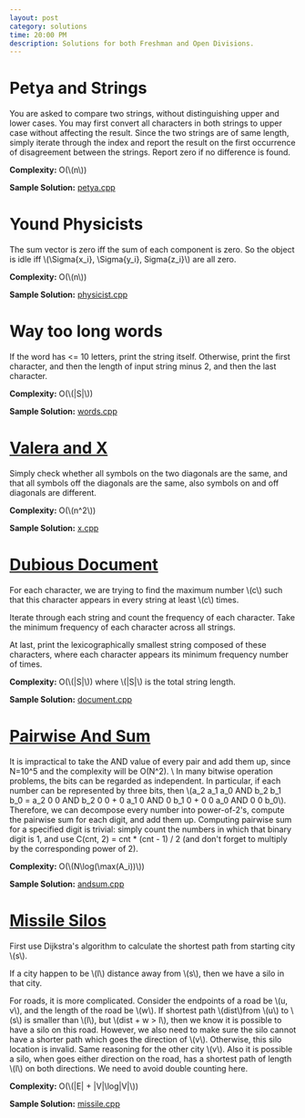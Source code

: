 ```yaml
---
layout: post
category: solutions
time: 20:00 PM
description: Solutions for both Freshman and Open Divisions.
---
```

# **Petya and Strings**

You are asked to compare two strings, without distinguishing upper and lower cases. You may first convert all characters in both strings to upper case without affecting the result. Since the two strings are of same length, simply iterate through the index and report the result on the first occurrence of disagreement between the strings. Report zero if no difference is found. 

**Complexity:** O(\\(n\\))

**Sample Solution:** [petya.cpp]


# **Yound Physicists**

The sum vector is zero iff the sum of each component is zero. So the object is idle iff \\(\Sigma{x_i}, \Sigma{y_i}, Sigma{z_i}\\) are all zero. 

**Complexity:** O(\\(n\\))

**Sample Solution:** [physicist.cpp]

# **Way too long words**

If the word has <= 10 letters, print the string itself. Otherwise, print the first character, and then the length of input string minus 2, and then the last character. 

**Complexity:** O(\\(|S|\\))

**Sample Solution:** [words.cpp]

# **[Valera and X](http://codeforces.com/problemset/problem/404/A)**

Simply check whether all symbols on the two diagonals are the same, and that
all symbols off the diagonals are the same, also symbols on and off diagonals
are different.

**Complexity:** O(\\(n^2\\))

**Sample Solution:** [x.cpp]

# **[Dubious Document](http://arc071.contest.atcoder.jp/tasks/arc071_a)**
For each character, we are trying to find the maximum number \\(c\\)
such that this character appears in every string at least \\(c\\) times.

Iterate through each string and count the frequency of each character.
Take the minimum frequency of each character across all strings.

At last, print the lexicographically smallest string composed of these
characters, where each character appears its minimum frequency number of times.

**Complexity:** O(\\(\|S\|\\)) where \\(\|S\|\\) is the total string length.

**Sample Solution:** [document.cpp]

# **[Pairwise And Sum](https://www.codechef.com/problems/AND)**

It is impractical to take the AND value of every pair and add them up, since N=10^5 and the complexity will be O(N^2). \\
In many bitwise operation problems, the bits can be regarded as independent. In particular, if each number can be represented by three bits, then \\(a_2 a_1 a_0 AND b_2 b_1 b_0 = a_2 0 0 AND b_2 0 0 + 0 a_1 0 AND 0 b_1 0 + 0 0 a_0 AND 0 0 b_0\\). Therefore, we can decompose every number into power-of-2's, compute the pairwise sum for each digit, and add them up. Computing pairwise sum for a specified digit is trivial: simply count the numbers in which that binary digit is 1, and use C(cnt, 2) = cnt * (cnt - 1) / 2 (and don't forget to multiply by the corresponding power of 2). 

**Complexity:** O(\\(N\log(\max(A_i))\\))

**Sample Solution:** [andsum.cpp]

# **[Missile Silos](http://codeforces.com/problemset/problem/144/D)**
First use Dijkstra's algorithm to calculate the shortest path from starting 
city \\(s\\).

If a city happen to be \\(l\\) distance away from \\(s\\), then we have a silo
in that city.

For roads, it is more complicated. Consider the endpoints of a road be
\\(u, v\\), and the length of the road be \\(w\\).
If shortest path \\(dist\\)from \\(u\\) to \\(s\\) is smaller than 
\\(l\\), but \\(dist + w > l\\), then we know it is possible to have a silo
on this road. However, we also need to make sure the silo cannot have a 
shorter path which goes the direction of \\(v\\). Otherwise, this silo location
is invalid. Same reasoning for the other city \\(v\\). Also it is possible
a silo, when goes either direction on the road, has a shortest path of length
\\(l\\) on both directions. We need to avoid double counting here.

**Complexity:** O(\\(\|E\| + \|V\|\log\|V\|\\))

**Sample Solution:** [missile.cpp]

[petya.cpp]: /assets/ipl_solutions/season2/contest4/petya.cpp
[physicist.cpp]: /assets/ipl_solutions/season2/contest4/physicist.cpp
[words.cpp]: /assets/ipl_solutions/season2/contest4/words.cpp
[x.cpp]: /assets/ipl_solutions/season2/contest4/x.cpp
[document.cpp]: /assets/ipl_solutions/season2/contest4/document.cpp
[missile.cpp]: /assets/ipl_solutions/season2/contest4/missile.cpp
[andsum.cpp]: /assets/ipl_solutions/season2/contest4/andsum.cpp

